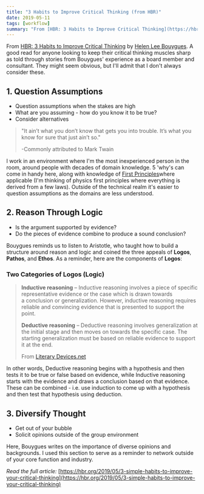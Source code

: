 ```yaml
---
title: "3 Habits to Improve Critical Thinking (from HBR)"
date: 2019-05-11
tags: [workflow]
summary: "From [HBR: 3 Habits to Improve Critical Thinking](https://hbr.org/2019/05/3-simple-habits-to-improve-your-critical-thinking) by [Helen Lee Bouygues](hbr.org/search?term=helen%20lee%20bouygues). A good read for anyone looking to keep their critical thinking muscles sharp as told through stories from Bouygues' experience as a board member and consultant. They might seem obvious, but I'll admit that I don't always consider these."
---
```

From [HBR: 3 Habits to Improve Critical Thinking](https://hbr.org/2019/05/3-simple-habits-to-improve-your-critical-thinking) by [Helen Lee Bouygues](hbr.org/search?term=helen%20lee%20bouygues). A good read for anyone looking to keep their critical thinking muscles sharp as told through stories from Bouygues' experience as a board member and consultant. They might seem obvious, but I'll admit that I don't always consider these. 

## 1. Question Assumptions

* Question assumptions when the stakes are high
* What are you assuming - how do you know it to be true?
* Consider alternatives

> "It ain’t what you don’t know that gets you into trouble. It’s what you know for sure that just ain’t so."
> 
>  -Commonly attributed to Mark Twain

I work in an environment where I'm the most inexperienced person in the room, around people with decades of domain knowledge. 5 'why's can come in handy here, along with knowledge of [First Principles](https://en.wikipedia.org/wiki/First_principle)where applicable (I'm thinking of physics first principles where everything is derived from a few laws). Outside of the technical realm it's easier to question assumptions as the domains are less understood.

## 2. Reason Through Logic

* Is the argument supported by evidence?
* Do the pieces of evidence combine to produce a sound conclusion?

Bouygues reminds us to listen to Aristotle, who taught how to build a structure around reason and logic and coined the three appeals of **Logos**, **Pathos**, and **Ethos**. As a reminder, here are the components of **Logos**:

### Two Categories of Logos (Logic)

> **Inductive reasoning** – Inductive reasoning involves a piece of specific representative evidence or the case which is drawn towards a conclusion or generalization. However, inductive reasoning requires reliable and convincing evidence that is presented to support the point.
> 
> **Deductive reasoning** – Deductive reasoning involves generalization at the initial stage and then moves on towards the specific case. The starting generalization must be based on reliable evidence to support it at the end.
> 
> From [Literary Devices.net](https://literarydevices.net/logos/)

In other words, Deductive reasoning begins with a hypothesis and then tests it to be true or false based on evidence, while Inductive reasoning starts with the evidence and draws a conclusion based on that evidence. These can be combined - i.e. use induction to come up with a hypothesis and then test that hypothesis using deduction.

## 3. Diversify Thought
* Get out of your bubble
* Solicit opinions outside of the group environment

Here, Bouygues writes on the importance of diverse opinions and backgrounds. I used this section to serve as a reminder to network outside of your core function and industry. 

*Read the full article:* [https://hbr.org/2019/05/3-simple-habits-to-improve-your-critical-thinking](https://hbr.org/2019/05/3-simple-habits-to-improve-your-critical-thinking)
